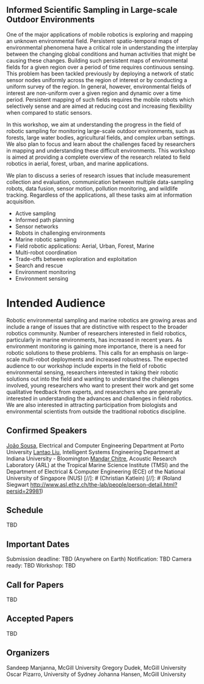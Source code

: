 ## Informed Scientific Sampling in Large-scale Outdoor Environments

One of the major applications of mobile robotics is exploring and mapping an unknown environmental field. Persistent spatio-temporal maps of environmental phenomena have a critical role in understanding the interplay between the changing global conditions and human activities that might be causing these changes. Building such persistent maps of environmental fields for a given region over a period of time requires continuous sensing. This problem has been tackled previously by deploying a network of static sensor nodes uniformly across the region of interest or by conducting a uniform survey of the region. In general, however, environmental fields of interest are non-uniform over a given region and dynamic over a time period. Persistent mapping of such fields requires the mobile robots which selectively sense and are aimed at reducing cost and increasing flexibility when compared to static sensors. 

In this workshop, we aim at understanding the progress in the field of robotic sampling for monitoring large-scale outdoor environments, such as forests, large water bodies, agricultural fields, and complex urban settings. We also plan to focus and learn about the challenges faced by researchers in mapping and understanding these difficult environments. This workshop is aimed at providing a complete overview of the research related to field robotics in aerial, forest, urban, and marine applications. 

We plan to discuss a series of research issues that include measurement collection and evaluation, communication between multiple data-sampling robots, data fusion, sensor motion, pollution monitoring, and wildlife tracking. Regardless of the applications, all these tasks aim at information acquisition.

- Active sampling
- Informed path planning
- Sensor networks
- Robots in challenging environments
- Marine robotic sampling
- Field robotic applications: Aerial, Urban, Forest, Marine
- Multi-robot coordination
- Trade-offs between exploration and exploitation
- Search and rescue
- Environment monitoring
- Environment sensing


# Intended Audience

Robotic environmental sampling and marine robotics are growing areas and include a range of issues that are distinctive with respect to the broader robotics community. Number of researchers interested in field robotics, particularly in marine environments, has increased in recent years. As environment monitoring is gaining more importance, there is a need for robotic solutions to these problems. This calls for an emphasis on large-scale multi-robot deployments and increased robustness. The expected audience to our workshop include experts in the field of robotic environmental sensing, researchers interested in taking their robotic solutions out into the field and wanting to understand the challenges involved, young researchers who want to present their work and get some qualitative feedback from experts, and researchers who are generally interested in understanding the advances and challenges in field robotics. We are also interested in attracting participation from biologists and environmental scientists from outside the traditional robotics discipline.

## Confirmed Speakers

[João Sousa](https://www.lsts.pt/member/jo%C3%A3o-sousa), Electrical and Computer Engineering Department at Porto University 
[Lantao Liu](http://homes.sice.indiana.edu/lantao/), Intelligent Systems Engineering Department at Indiana University - Bloomington 
[Mandar Chitre](http://www.chitre.net/), Acoustic Research Laboratory (ARL) at the Tropical Marine Science Institute (TMSI) and the Department of Electrical & Computer Engineering (ECE) of the National University of Singapore (NUS) 
[//]: # (Christian Katlein)
[//]: # (Roland Siegwart http://www.asl.ethz.ch/the-lab/people/person-detail.html?persid=29981)

## Schedule

TBD

## Important Dates

Submission deadline: TBD (Anywhere on Earth)
Notification: TBD
Camera ready: TBD
Workshop: TBD

## Call for Papers

TBD

## Accepted Papers

TBD

## Organizers

Sandeep Manjanna, McGill University
Gregory Dudek, McGill University
Oscar Pizarro, University of Sydney
Johanna Hansen, McGill University
